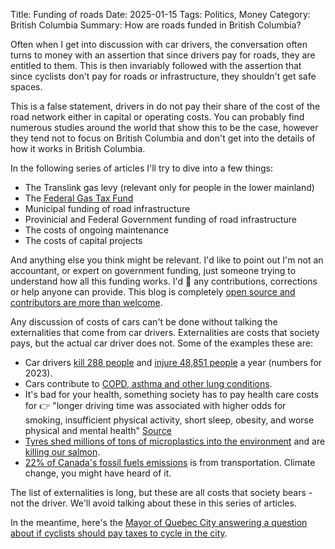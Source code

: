 Title: Funding of roads
Date: 2025-01-15
Tags: Politics, Money
Category: British Columbia
Summary: How are roads funded in British Columbia?

Often when I get into discussion with car drivers, the conversation often turns to money with an assertion that since drivers pay for roads, they are entitled to them. This is then invariably followed with the assertion that since cyclists don't pay for roads or infrastructure, they shouldn't get safe spaces.

This is a false statement, drivers in do not pay their share of the cost of the road network either in capital or operating costs. You can probably find numerous studies around the world that show this to be the case, however they tend not to focus on British Columbia and don't get into the details of how it works in British Columbia.

In the following series of articles I'll try to dive into a few things:

* The Translink gas levy (relevant only for people in the lower mainland)
* The [Federal Gas Tax Fund](/the-canada-community-building-fund.html)
* Municipal funding of road infrastructure
* Provinicial and Federal Government funding of road infrastructure
* The costs of ongoing maintenance
* The costs of capital projects

And anything else you think might be relevant. I'd like to point out I'm not an accountant, or expert on government funding, just someone trying to understand how all this funding works. I'd 💚 any contributions, corrections or help anyone can provide. This blog is completely [open source and contributors are more than welcome](https://github.com/andymckay/beyond-cars/).

Any discussion of costs of cars can't be done without talking the externalities that come from car drivers. Externalities are costs that society pays, but the actual car driver does not. Some of the examples these are:

* Car drivers [kill 288 people](https://public.tableau.com/app/profile/icbc/viz/QuickStatistics-Fatalcrashesandvictims/FatalVictims) and [injure 48,851 people](https://public.tableau.com/app/profile/icbc/viz/QuickStatistics-Injuredvictims/InjuredVictims) a year (numbers for 2023).
* Cars contribute to [COPD, asthma and other lung conditions](https://www.bbc.com/news/uk-england-london-67288327).
* It's bad for your health, something society has to pay health care costs for 👉 "longer driving time was associated with higher odds for smoking, insufficient physical activity, short sleep, obesity, and worse physical and mental health" [Source](https://pmc.ncbi.nlm.nih.gov/articles/PMC4049576/)
* [Tyres shed millions of tons of microplastics into the environment](https://www.forbes.com/sites/lauriewinkless/2024/12/18/tires-shed-millions-of-tonnes-of-microplastics-into-the-environment/) and are [killing our salmon](https://canadiangeographic.ca/articles/killer-tire-chemical-threatening-canadian-salmon/).
* [22% of Canada's fossil fuels emissions](https://www.canada.ca/en/environment-climate-change/news/2024/05/where-canadas-greenhouse-gas-emissions-come-from-2024-national-greenhouse-gas-inventory.html) is from transportation. Climate change, you might have heard of it.

The list of externalities is long, but these are all costs that society bears - not the driver. We'll avoid talking about these in this series of articles.

In the meantime, here's the [Mayor of Quebec City answering a question about if cyclists should pay taxes to cycle in the city](https://www.reddit.com/r/fuckcars/comments/1dg4h7v/tax_the_cyclists_journalist_gets_owned_by_the/).
